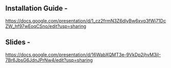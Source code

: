 ## Installation Guide - 

https://docs.google.com/presentation/d/1_cz2frmN3Z6dlyBw6xvq3fWj71DcZW_hf97wEoqCSno/edit?usp=sharing

## Slides - 

https://docs.google.com/presentation/d/16WabXQMT3e-9VkDp2jhvM3jI-7Br6JbsG6JdnJPrNw4/edit?usp=sharing
